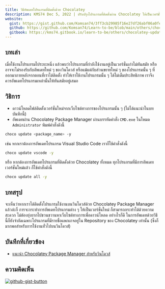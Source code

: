 ```yaml
---
title: วิธีอัพเดทโปรแกรมที่ติดตั้งด้วย Chocolatey
description: KMS74 Dec 5, 2022 | ปรับปรุงโปรแกรมที่ติดตั้งผ่าน Chocolatey ให้เป็นเวอร์ชั่นใหม่
website:
  gist: https://gist.github.com/Komsan74/3ff3cb29985f16e27df26abf06a0fe29
  github: https://github.com/Komsan74/Learn-to-be/blob/main/others/chocolatey-update.md
  gitbook: https://kms74.gitbook.io/learn-to-be/others/chocolatey-update
---
```


## บทเล่า<a name="intro"></a>

เมื่อใช้งานโปรแกรมไประยะหนึ่ง แล้วพบว่าโปรแกรมที่กำลังใช้งานอยู่เป็นเวอร์ชั่นเก่าไม่ทันสมัย หรืออาจจะไม่รองรับกับอัพเดทใหม่ ๆ ของวินโดวส์ หรือแม้แต่กับส่วนขยายใหม่ ๆ ของโปรแกรมนั้น ๆ ที่ออกมาภายหลังจากตอนที่เราได้ติดตั้ง ทำให้เราใช้งานโปรแกรมนั้น ๆ ได้ไม่เต็มประสิทธิภาพ เราจึงควรอัพเดทโปรแกรมเหล่านั้นให้ทันสมัยอยู่เสมอ

## วิธิการ<a name="method"></a>

* ดาวน์โหลดไฟล์ติดตั้งเวอร์ชั่นใหม่จากเว็บไซต์ทางการของโปรแกรมนั้น ๆ (ไม่ได้แนะนำในบทบันทึกนี้)
* อัพเดทผ่าน Chocolatey Package Manager ผ่านบรรทัดคำสั่ง `CMD.exe` ในโหมด `Administrator` พิมพ์คำสั่งดังนี้

```sh
choco update <package_name> -y
```

เช่น หากเราต้องการอัพเดทโปรแกรม Visual Studio Code เราก็ใช้คำสั่งดังนี้

```sh
choco update vscode -y
```

หรือ หากต้องการอัพเดทโปรแกรมที่ติดดั้งด้วย Chocolatey ทั้งหมด ทุกโปรแกรมที่มีการอัพเดทเวอร์ชั่นใหม่แล้ว ก็ใช้คำสั่งดังนี้

```sh
choco update all -y
```

## บทสรุป 

จะเห็นว่าหากเราได้ติดตั้งโปรแกรมใช้งานบนวินโดวส์ด้วย Chocolatey Package Manager แล้วล่ะก็ การจะกระทำการอัพเดทโปรแกรมต่าง ๆ ให้เป็นเวอร์ชั่นใหม่ ก็สามารถกระทำได้ด้วยความสะดวก ไม่ต้องยุ่งยากไปขวนขวานหาเว็บไซต์ทางการเพื่อดาวน์โหลด อย่างไรก็ดี ในการอัพเดทด้วยวิธีนี้ก็ยังจำกัดเฉพาะโปรแกรมที่มีรายชื่อแพกเกจอยู่ใน Repository ของ Chocolatey เท่านั้น (ซึ่งก็มากพอสำหรับการใช้งานทั่วไปบนวินโดวส์)

## บันทึกที่เกี่ยวข้อง

* [แนะนำ Chocolatey Package Manager สำหรับวินโดวส์](chocolatey-package-manager-for-windows.md)

## ความคิดเห็น

[![github-gist-button](https://user-images.githubusercontent.com/52767363/191145099-9f4a51a2-35cc-495f-82e1-284d769a9052.png)][comment]

[comment]: https://gist.github.com/Komsan74/3ff3cb29985f16e27df26abf06a0fe29